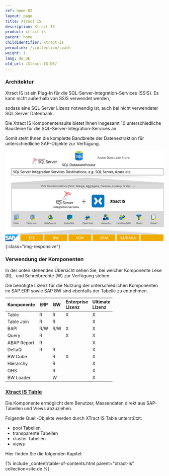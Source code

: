 ```yaml
---
ref: home-02
layout: page
title: Xtract IS
description: Xtract IS
product: xtract-is
parent: home
childidentifier: xtract-is
permalink: /:collection/:path
weight: 1
lang: de_DE
old_url: /Xtract-IS-DE/
---
```


### Architektur

Xtract IS ist ein Plug-In für die SQL-Server-Integration-Services (SSIS). Es kann nicht außerhalb von SSIS verwendet werden, 

sodass eine SQL Server Lizenz notwendig ist, auch bei nicht verwendeter SQL Server Datenbank. 

Die Xtract IS Komponentensuite bietet Ihnen insgesamt 10 unterschiedliche Bausteine für die SQL-Server-Integration-Services an.

Somit steht Ihnen die komplette Bandbreite der Datenextraktion für unterschiedliche SAP-Objekte zur Verfügung.

![XIS-Architecture](/img/content/xis-arch.png){:class="img-responsive"}


### Verwendung der Komponenten

In der unten stehenden Übersicht sehen Sie, bei welcher Komponente Lese (R),- und Schreibrechte (W) zur Verfügung stehen. 

Die benötigte Lizenz für die Nutzung der unterschiedlichen Komponenten im SAP ERP sowie SAP BW sind ebenfalls der Tabelle zu entnehmen.

| Komponente | ERP | BW | Enterprise <br> Lizenz | Ultimate <br> Lizenz  |
|-------------|-----|----|:--|:--|
| Table       | R   | R  | X                  | X                |
| Table Join  | R   | R  |                    | X                |
| BAPI        | R/W  | R/W | X                  | X                |
| Query       | R   |    | X                  | X                |
| ABAP Report | R   |    |                    | X                |
| DeltaQ      | R   | R  |                    | X                |
| BW Cube     |     | R  | X                  | X                |
| Hierarchy   |     | R  |                    | X                |
| OHS         |     | R  |                    | X                |
| BW Loader   |     | W  |                    | X                | 

### [Xtract IS Table](https://help.theobald-software.com/en/xtract-is/table)

Die Komponente ermöglicht dem Benutzer, Massendaten direkt aus SAP-Tabellen und Views abzuziehen.

Folgende Quell-Objekte werden durch XTract IS Table unterstützt:

- pool Tabellen
- transparente Tabellen
- cluster Tabellen
- views



Hier finden Sie die folgenden Kapitel:

{% include _content/table-of-contents.html parent="xtract-is" collection=site.de %}